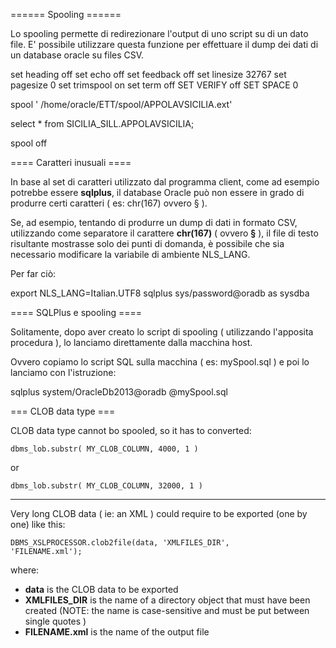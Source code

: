 ====== Spooling ======

Lo spooling permette di redirezionare l'output di uno script su di un dato file. E' possibile utilizzare questa funzione per effettuare il dump dei dati di un database oracle su files CSV.

  set heading off
  set echo off
  set feedback off
  set linesize 32767
  set pagesize 0
  set trimspool on
  set term off
  SET VERIFY off
  SET SPACE 0
  
  spool ' /home/oracle/ETT/spool/APPOLAVSICILIA.ext'
  
  select * from SICILIA_SILL.APPOLAVSICILIA;
  
  spool off

==== Caratteri inusuali ====

In base al set di caratteri utilizzato dal programma client, come ad esempio potrebbe essere **sqlplus**, il database Oracle può non essere in grado di produrre certi caratteri ( es: chr(167) ovvero § ).

Se, ad esempio, tentando di produrre un dump di dati in formato CSV, utilizzando come separatore il carattere **chr(167)** ( ovvero **§** ), il file di testo risultante mostrasse solo dei punti di domanda, è possibile che sia necessario modificare la variabile di ambiente NLS_LANG.

Per far ciò:

  export NLS_LANG=Italian.UTF8
  sqlplus sys/password@oradb as sysdba


==== SQLPlus e spooling ====

Solitamente, dopo aver creato lo script di spooling ( utilizzando l'apposita procedura ), lo lanciamo direttamente dalla macchina host.

Ovvero copiamo lo script SQL sulla macchina ( es: mySpool.sql ) e poi lo lanciamo con l'istruzione:

  sqlplus system/OracleDb2013@oradb @mySpool.sql


=== CLOB data type ===

CLOB data type cannot bo spooled, so it has to converted:

<code>dbms_lob.substr( MY_CLOB_COLUMN, 4000, 1 )</code>

or

<code>dbms_lob.substr( MY_CLOB_COLUMN, 32000, 1 )</code>

----


Very long CLOB data ( ie: an XML ) could require to be exported (one by one) like this:

<code>DBMS_XSLPROCESSOR.clob2file(data, 'XMLFILES_DIR', 'FILENAME.xml');</code>

where:

  * **data** is the CLOB data to be exported
  * **XMLFILES_DIR** is the name of a directory object that must have been created (NOTE: the name is case-sensitive and must be put between single quotes )
  * **FILENAME.xml** is the name of the output file

